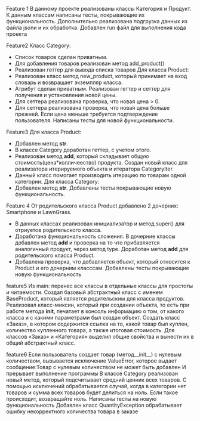 Feature 1 
В данному проекте реализованы классы Категория и Продукт.
К данным классам написаны тесты, покрывающие их функциональность.
Дополнительно реализована подгрузка данных из файла jsonи и их обработка.
Добавлен run файл для выполнения кода проекта

Feature2 
Класс Category:
- Список товаров сделан приватным.
- Для добавления товаров реализован метод add_product()
- Реализован геттер для вывода списка товаров 
Для класса Product:
- Реализован класс метод new_product, который принимает на вход словарь и возвращает экземпляр класса.
- Атрибут сделан приватным. Реализован геттер и сеттер для получения и установления новой цены. 
- Для сеттера реализована проверка, что новая цена > 0.
- Для сеттера реализована проверка, что новая цена больше прежней. Если цена меньше требуется подтверждение пользователя.
Написаны тесты для новой функциональности.

Feature3
Для класса Product:
- Добавлен метод __str__.
- В классе Category доработан геттер, с учетом этого.
- Реализован метод __add__, который складывает общую стоимость(цена*колличеество) продукта.
Создан новый класс для реализатора итерируемого объекта и итератора CategoryIter.
- Данный класс помогает производить итерацию по товарам одной категории.
Для класса Category:
- Добавлен метод __str__.
Добавлены тесты покрывающие новую функциональность.

Feature 4
От родительского класса Product добавлено 2 дочерних: Smartphone и LawnGrass.
- В данных классах реализован инициализатор и метод super() для отриуетов родительского класса.
- Доработана функциональность сложения. В дочерние классы добавлен метод __add__ и проверка
на то что прибавляется аналогичный продукт, через метод type.
Доработан метод __add__ для родительского класса Product.
- Добавлена проверка, что добавляется объект, который относится к Product и его дочерним класссам.
Добавлены тесты покрывающие новую функциональность

feature5
Из main: перенес все классы в отдельные классы для простоты и читаемости.
Создал базовый абстрактный класс с именем BaseProduct, который является родительским для класса продуктов.
Реализовал класс-миксин, который при создании объекта, то есть при работе метода 
__init__, печатает в консоль информацию о том, от какого класса и с какими параметрами был создан объект.
Создать класс «Заказ», в котором содержится ссылка на то, какой товар был куплен, количество купленного товара, 
а также итоговая стоимость. 
Для классов «Заказ» и «Категория» выделил общие свойства и вынести их в общий абстрактный класс.

feature6
Если пользователь создает товар (метод__init__) с нулевым количеством, вызывается исключение 
ValueError, которое выдает сообщение:Товар с нулевым количеством не может быть добавлен 
И прерывает выполнение программы
В классе Category реализован новый метод, который подсчитывает средний ценник всех товаров. 
С помощью исключений обрабатывается случай, когда в категории нет товаров и сумма всех товаров будет делиться на ноль. 
Если такое происходит, возвращайте ноль.
Написаны тесты на новую функциональность
Добавлен класс QuantityException обрабатывает ошибку некорректного количества товара в заказе 
